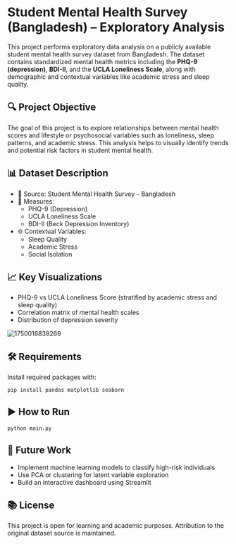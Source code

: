 # Student Mental Health Survey (Bangladesh) – Exploratory Analysis

This project performs exploratory data analysis on a publicly available student mental health survey dataset from Bangladesh. The dataset contains standardized mental health metrics including the **PHQ-9 (depression)**, **BDI-II**, and the **UCLA Loneliness Scale**, along with demographic and contextual variables like academic stress and sleep quality.

## 🔍 Project Objective

The goal of this project is to explore relationships between mental health scores and lifestyle or psychosocial variables such as loneliness, sleep patterns, and academic stress. This analysis helps to visually identify trends and potential risk factors in student mental health.

## 📊 Dataset Description

- 📁 Source: Student Mental Health Survey – Bangladesh
- 🧠 Measures:
  - PHQ-9 (Depression)
  - UCLA Loneliness Scale
  - BDI-II (Beck Depression Inventory)
- 🌐 Contextual Variables:
  - Sleep Quality
  - Academic Stress
  - Social Isolation

## 📈 Key Visualizations

- PHQ-9 vs UCLA Loneliness Score (stratified by academic stress and sleep quality)
- Correlation matrix of mental health scales
- Distribution of depression severity

![1750016839269](https://github.com/user-attachments/assets/ff9e107d-561a-4e2b-bdda-66783b6da923)

  

## 🛠 Requirements

Install required packages with:

```bash
pip install pandas matplotlib seaborn
```

## ▶️ How to Run

```bash
python main.py
```

## 📌 Future Work

- Implement machine learning models to classify high-risk individuals
- Use PCA or clustering for latent variable exploration
- Build an interactive dashboard using Streamlit

## 📚 License

This project is open for learning and academic purposes. Attribution to the original dataset source is maintained.
